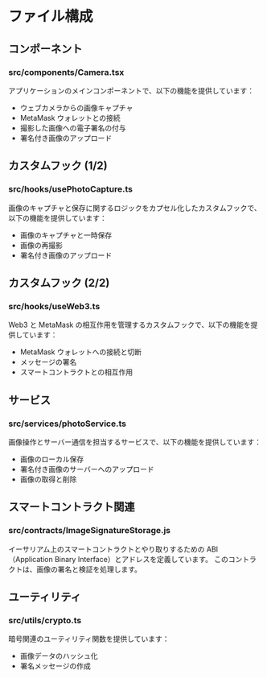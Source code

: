 
# ファイル構成


## コンポーネント

### **src/components/Camera.tsx**

アプリケーションのメインコンポーネントで、以下の機能を提供しています：
- ウェブカメラからの画像キャプチャ
- MetaMask ウォレットとの接続
- 撮影した画像への電子署名の付与
- 署名付き画像のアップロード


## カスタムフック (1/2)

### **src/hooks/usePhotoCapture.ts**

画像のキャプチャと保存に関するロジックをカプセル化したカスタムフックで、以下の機能を提供しています：
- 画像のキャプチャと一時保存
- 画像の再撮影
- 署名付き画像のアップロード


## カスタムフック (2/2)

### **src/hooks/useWeb3.ts**

Web3 と MetaMask の相互作用を管理するカスタムフックで、以下の機能を提供しています：
- MetaMask ウォレットへの接続と切断
- メッセージの署名
- スマートコントラクトとの相互作用


## サービス

### **src/services/photoService.ts**

画像操作とサーバー通信を担当するサービスで、以下の機能を提供しています：
- 画像のローカル保存
- 署名付き画像のサーバーへのアップロード
- 画像の取得と削除


## スマートコントラクト関連

### **src/contracts/ImageSignatureStorage.js**

イーサリアム上のスマートコントラクトとやり取りするための ABI（Application Binary Interface）とアドレスを定義しています。
このコントラクトは、画像の署名と検証を処理します。


## ユーティリティ

### **src/utils/crypto.ts**

暗号関連のユーティリティ関数を提供しています：
- 画像データのハッシュ化
- 署名メッセージの作成